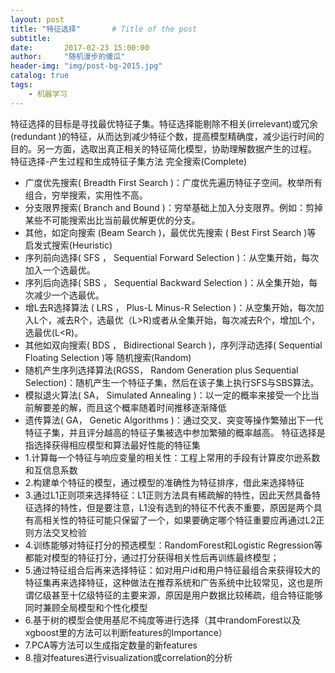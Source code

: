 ```yaml
---
layout: post
title: "特征选择"       # Title of the post
subtitle:
date:       2017-02-23 15:00:00
author:     "随机漫步的傻瓜"
header-img: "img/post-bg-2015.jpg"
catalog: true
tags:
    - 机器学习
---
```


特征选择的目标是寻找最优特征子集。特征选择能剔除不相关(irrelevant)或冗余(redundant )的特征，从而达到减少特征个数，提高模型精确度，减少运行时间的目的。另一方面，选取出真正相关的特征简化模型，协助理解数据产生的过程。
特征选择-产生过程和生成特征子集方法
完全搜索(Complete)
- 广度优先搜索( Breadth First Search )：广度优先遍历特征子空间。枚举所有组合，穷举搜索，实用性不高。
- 分支限界搜索( Branch and Bound )：穷举基础上加入分支限界。例如：剪掉某些不可能搜索出比当前最优解更优的分支。
- 其他，如定向搜索 (Beam Search )，最优优先搜索 ( Best First Search )等
启发式搜索(Heuristic)
- 序列前向选择( SFS ， Sequential Forward Selection )：从空集开始，每次加入一个选最优。
- 序列后向选择( SBS ， Sequential Backward Selection )：从全集开始，每次减少一个选最优。
- 增L去R选择算法 ( LRS ， Plus-L Minus-R Selection )：从空集开始，每次加入L个，减去R个，选最优（L>R)或者从全集开始，每次减去R个，增加L个，选最优(L<R)。
- 其他如双向搜索( BDS ， Bidirectional Search )，序列浮动选择( Sequential Floating Selection )等
随机搜索(Random)
- 随机产生序列选择算法(RGSS， Random Generation plus Sequential Selection)：随机产生一个特征子集，然后在该子集上执行SFS与SBS算法。
- 模拟退火算法( SA， Simulated Annealing )：以一定的概率来接受一个比当前解要差的解，而且这个概率随着时间推移逐渐降低
- 遗传算法( GA， Genetic Algorithms )：通过交叉、突变等操作繁殖出下一代特征子集，并且评分越高的特征子集被选中参加繁殖的概率越高。
特征选择是指选择获得相应模型和算法最好性能的特征集
- 1.计算每一个特征与响应变量的相关性：工程上常用的手段有计算皮尔逊系数和互信息系数
- 2.构建单个特征的模型，通过模型的准确性为特征排序，借此来选择特征
- 3.通过L1正则项来选择特征：L1正则方法具有稀疏解的特性，因此天然具备特征选择的特性，但是要注意，L1没有选到的特征不代表不重要，原因是两个具有高相关性的特征可能只保留了一个，如果要确定哪个特征重要应再通过L2正则方法交叉检验
- 4.训练能够对特征打分的预选模型：RandomForest和Logistic Regression等都能对模型的特征打分，通过打分获得相关性后再训练最终模型；
- 5.通过特征组合后再来选择特征：如对用户id和用户特征最组合来获得较大的特征集再来选择特征，这种做法在推荐系统和广告系统中比较常见，这也是所谓亿级甚至十亿级特征的主要来源，原因是用户数据比较稀疏，组合特征能够同时兼顾全局模型和个性化模型
- 6.基于树的模型会使用基尼不纯度等进行选择（其中randomForest以及xgboost里的方法可以判断features的Importance）
- 7.PCA等方法可以生成指定数量的新features
- 8.擅对features进行visualization或correlation的分析
